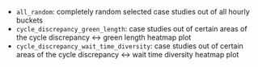 - `all_random`: completely random selected case studies out of all hourly buckets
- `cycle_discrepancy_green_length`: case studies out of certain areas of the cycle discrepancy <-> green length heatmap plot
- `cycle_discrepancy_wait_time_diversity`: case studies out of certain areas of the cycle discrepancy <-> wait time diversity heatmap plot